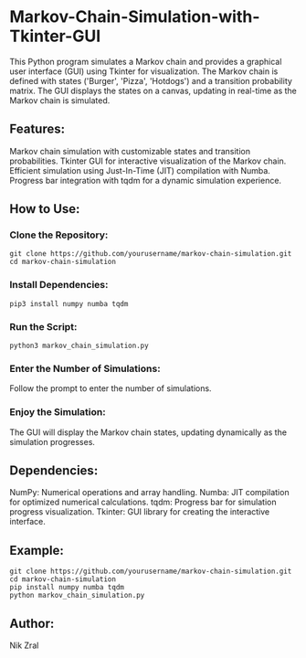 # Markov-Chain-Simulation-with-Tkinter-GUI
This Python program simulates a Markov chain and provides a graphical user interface (GUI) using Tkinter for visualization. The Markov chain is defined with states ('Burger', 'Pizza', 'Hotdogs') and a transition probability matrix. The GUI displays the states on a canvas, updating in real-time as the Markov chain is simulated.

## Features:
Markov chain simulation with customizable states and transition probabilities.
Tkinter GUI for interactive visualization of the Markov chain.
Efficient simulation using Just-In-Time (JIT) compilation with Numba.
Progress bar integration with tqdm for a dynamic simulation experience.

## How to Use:
### Clone the Repository:

```
git clone https://github.com/yourusername/markov-chain-simulation.git
cd markov-chain-simulation
```

### Install Dependencies:

```
pip3 install numpy numba tqdm
```

### Run the Script:

```
python3 markov_chain_simulation.py
```

### Enter the Number of Simulations:
Follow the prompt to enter the number of simulations.

### Enjoy the Simulation:
The GUI will display the Markov chain states, updating dynamically as the simulation progresses.

## Dependencies:
NumPy: Numerical operations and array handling.
Numba: JIT compilation for optimized numerical calculations.
tqdm: Progress bar for simulation progress visualization.
Tkinter: GUI library for creating the interactive interface.

## Example:
```
git clone https://github.com/yourusername/markov-chain-simulation.git
cd markov-chain-simulation
pip install numpy numba tqdm
python markov_chain_simulation.py
```

## Author:
Nik Zral
